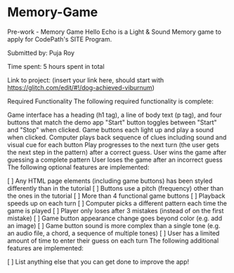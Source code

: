 # Memory-Game

Pre-work - Memory Game
Hello Echo is a Light & Sound Memory game to apply for CodePath's SITE Program.

Submitted by: Puja Roy

Time spent: 5 hours spent in total

Link to project: (insert your link here, should start with https://glitch.com/edit/#!/dog-achieved-viburnum)

Required Functionality
The following required functionality is complete:

Game interface has a heading (h1 tag), a line of body text (p tag), and four buttons that match the demo app
"Start" button toggles between "Start" and "Stop" when clicked.
Game buttons each light up and play a sound when clicked.
Computer plays back sequence of clues including sound and visual cue for each button
Play progresses to the next turn (the user gets the next step in the pattern) after a correct guess.
User wins the game after guessing a complete pattern
User loses the game after an incorrect guess
The following optional features are implemented:

[ ] Any HTML page elements (including game buttons) has been styled differently than in the tutorial
[ ] Buttons use a pitch (frequency) other than the ones in the tutorial
[ ] More than 4 functional game buttons
[ ] Playback speeds up on each turn
[ ] Computer picks a different pattern each time the game is played
[ ] Player only loses after 3 mistakes (instead of on the first mistake)
[ ] Game button appearance change goes beyond color (e.g. add an image)
[ ] Game button sound is more complex than a single tone (e.g. an audio file, a chord, a sequence of multiple tones)
[ ] User has a limited amount of time to enter their guess on each turn
The following additional features are implemented:

[ ] List anything else that you can get done to improve the app!
